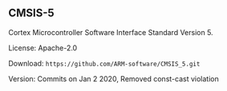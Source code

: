 
## CMSIS-5

Cortex Microcontroller Software Interface Standard Version 5.

License: Apache-2.0

Download: `https://github.com/ARM-software/CMSIS_5.git`

Version: Commits on Jan 2 2020, Removed const-cast violation
